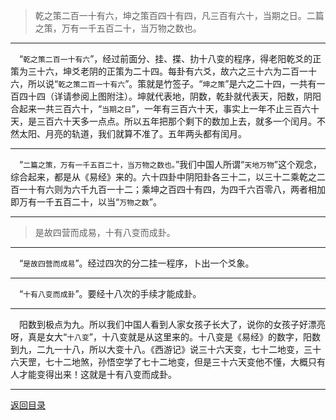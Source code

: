 > 乾之策二百一十有六，坤之策百四十有四，凡三百有六十，当期之日。二篇之策，万有一千五百二十，当万物之数也。
___
&emsp;“``乾之策二百一十有六``”，经过前面分、挂、揲、扐十八变的程序，得老阳乾爻的正策为三十六，坤爻老阴的正策为二十四。每卦有六爻，故六之三十六为二百一十六，所以说“``乾之策二百一十有六``”。策就是竹签子。“``坤之策``”是六之二十四，一共有一百四十四（详请参阅上图附注）。坤就代表地，阴数，乾卦就代表天，阳数，阴阳合起来一共三百六十，“``当期之日``”，一年有三百六十天，事实上一年不止三百六十天，是三百六十天多一点点。所以五年把那个剩下的数加上去，就多一个闰月。不然太阳、月亮的轨道，我们就算不准了。五年两头都有闰月。
___
&emsp;“``二篇之策，万有一千五百二十，当万物之数也。``”我们中国人所谓“``天地万物``”这个观念，综合起来，都是从《易经》来的。六十四卦中阴阳卦各三十二，以三十二乘乾之二百一十有六则为六千九百一十二；乘坤之百四十有四，为四千六百零八，两者相加即万有一千五百二十，以当“``万物之数``”。
___
> 是故四营而成易，十有八变而成卦。
___
&emsp;“``是故四营而成易``”。经过四次的分二挂一程序，卜出一个爻象。
___
&emsp;“``十有八变而成卦``”。要经十八次的手续才能成卦。
___
&emsp;阳数到极点为九。所以我们中国人看到人家女孩子长大了，说你的女孩子好漂亮呀，真是女大“``十八变``”，十八变就是从这里来的。十八变是《易经》的数字，阳数到九，二九一十八，所以大变十八。《西游记》说三十六天变，七十二地变，三十六天罡，七十二地煞，孙悟空学了七十二地变，但是三十六天变他不懂，大概只有人才能变得出来！这就是十有八变而成卦。
___
[返回目录](../../../master/README.md#目录)